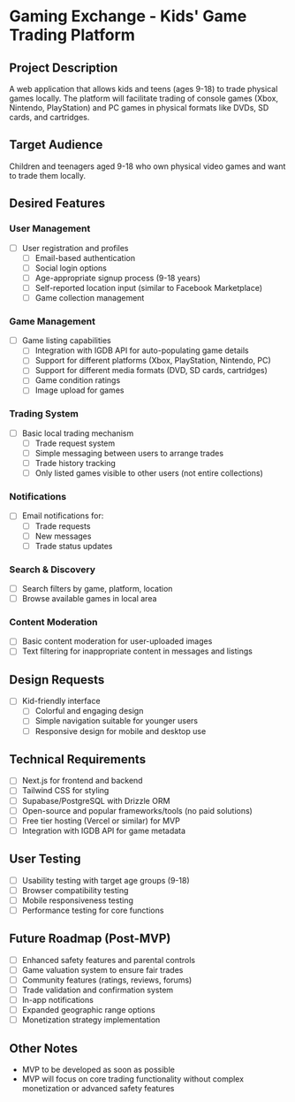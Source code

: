 # Gaming Exchange - Kids' Game Trading Platform
## Project Description
A web application that allows kids and teens (ages 9-18) to trade physical games locally. The platform will facilitate trading of console games (Xbox, Nintendo, PlayStation) and PC games in physical formats like DVDs, SD cards, and cartridges.
## Target Audience
Children and teenagers aged 9-18 who own physical video games and want to trade them locally.
## Desired Features
### User Management
- [ ] User registration and profiles
    - [ ] Email-based authentication
    - [ ] Social login options
    - [ ] Age-appropriate signup process (9-18 years)
    - [ ] Self-reported location input (similar to Facebook Marketplace)
    - [ ] Game collection management
### Game Management
- [ ] Game listing capabilities
    - [ ] Integration with IGDB API for auto-populating game details
    - [ ] Support for different platforms (Xbox, PlayStation, Nintendo, PC)
    - [ ] Support for different media formats (DVD, SD cards, cartridges)
    - [ ] Game condition ratings
    - [ ] Image upload for games
### Trading System
- [ ] Basic local trading mechanism
    - [ ] Trade request system
    - [ ] Simple messaging between users to arrange trades
    - [ ] Trade history tracking
    - [ ] Only listed games visible to other users (not entire collections)
### Notifications
- [ ] Email notifications for:
    - [ ] Trade requests
    - [ ] New messages
    - [ ] Trade status updates
### Search & Discovery
- [ ] Search filters by game, platform, location
- [ ] Browse available games in local area
### Content Moderation
- [ ] Basic content moderation for user-uploaded images
- [ ] Text filtering for inappropriate content in messages and listings
## Design Requests
- [ ] Kid-friendly interface
    - [ ] Colorful and engaging design
    - [ ] Simple navigation suitable for younger users
    - [ ] Responsive design for mobile and desktop use
## Technical Requirements
- [ ] Next.js for frontend and backend
- [ ] Tailwind CSS for styling
- [ ] Supabase/PostgreSQL with Drizzle ORM
- [ ] Open-source and popular frameworks/tools (no paid solutions)
- [ ] Free tier hosting (Vercel or similar) for MVP
- [ ] Integration with IGDB API for game metadata
## User Testing
- [ ] Usability testing with target age groups (9-18)
- [ ] Browser compatibility testing
- [ ] Mobile responsiveness testing
- [ ] Performance testing for core functions
## Future Roadmap (Post-MVP)
- [ ] Enhanced safety features and parental controls
- [ ] Game valuation system to ensure fair trades
- [ ] Community features (ratings, reviews, forums)
- [ ] Trade validation and confirmation system
- [ ] In-app notifications
- [ ] Expanded geographic range options
- [ ] Monetization strategy implementation
## Other Notes
- MVP to be developed as soon as possible
- MVP will focus on core trading functionality without complex monetization or advanced safety features